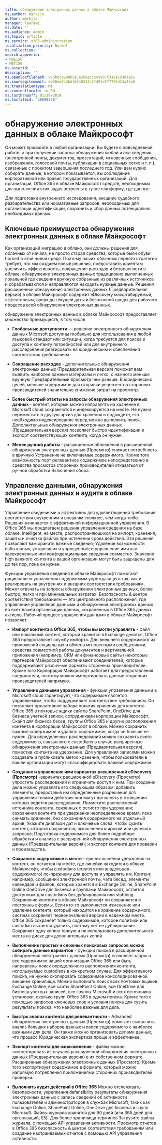 ```yaml
---
title: обнаружение электронных данных в облаке Майкрософт
ms.author: markjjo
author: markjjo
manager: laurawi
ms.date: ''
ms.audience: Admin
ms.topic: article
ms.service: o365-administration
localization_priority: Normal
ms.collection: ''
search.appverid:
- MOE150
- MET150
ms.assetid: ''
description: ''
ms.openlocfilehash: 975b8ca988b5e5a268ecc5c9907f319a5038aa62
ms.sourcegitcommit: ee28ee2b2bdfd049333c2f495d7f7780d13af4a6
ms.translationtype: MT
ms.contentlocale: ru-RU
ms.lasthandoff: 01/29/2019
ms.locfileid: "29608226"
---
```

# <a name="ediscovery-in-the-microsoft-cloud"></a>обнаружение электронных данных в облаке Майкрософт

Он может произойти в любой организации. Вы будете о повседневной работе, а при получении запроса обнаружения *любой и все* сведения (электронной почты, документов, презентаций, мгновенные сообщения, изображения, голосовой почты, публикации в социальных сетях и т. п.), связанные с проектом завершения последнего год. Или вам нужно собирать данные, в котором показывается, вы соблюдение корпоративной или правил государственных организаций. Для организаций, Office 365 в облаке Майкрософт средств, необходимых для выполнения этих задач встроены в ту же платформу, где данные.

Для подготовки внутреннего исследования, внешние судебного разбирательства или нормативные запросов, необходимых для организации идентификации, сохранить и сбор данных потенциально необходимых данных.


## <a name="key-benefits-of-ediscovery-in-the-microsoft-cloud"></a>Ключевые преимущества обнаружения электронных данных в облаке Майкрософт

Как организаций миграцию в облако, они должны решения для облачных от начала, не просто старая средства, которые были обуви horned в этой новой среде. Поэтому наших облачных первого стратегия требует, что мы создаем новые решения, предоставить клиентам увеличить эффективность, сокращение расходов и безопасности в облаке. обнаружение электронных данных традиционно выполненных локальной где сведения вручную собранные из различных источников и обрабатываются и направляются находить нужные данные. Решения расширенной обнаружения электронных данных (Предварительная версия) в облаке Майкрософт содержит eDiscovery масштабируемый, эффективным, вверх до текущей даты и безопасной среды для рабочего процесса всей обнаружения электронных данных.

обнаружение электронных данных в облаке Майкрософт предоставляет множество преимуществ, в том числе:

- **Глобальные доступности** — решение электронного обнаружения данных Microsoft доступны глобально для использования в любой языковой стандарт или ситуации, когда требуется для поиска и доступа к контенту потребностей или для внутреннего расследования реагировать на юридическим и обеспечения соответствия требованиям

- **Сокращение расходов** - дополнительные обнаружения электронных данных (Предварительная версия) поможет вам выявить наиболее важные материалы и легко, с намного меньше вручную Предварительный просмотр чем раньше. В юридических целей, меньше содержимое для отправки рецензентов сторонних производителей значительно снижение затрат на просмотр.

- **Более быстрый ответы на запросы обнаружения электронных данных** - контент, который можно направлять на хранение в Microsoft cloud сохраняются и индексируются на месте. Не нужно переместить в другую архив для хранения и подождите, его необходимо индексирование перед можно выполнить поиск. Дополнительные обнаружения электронных данных (Предварительная версия) позволяет быстро идентификации и экспорт соответствующих контента, когда он нужен.

- **Менее ручной работы** - расширенные обновлений в расширенной обнаружения электронных данных (Просмотр) снижает потребность в вручную Устранение не включаемые содержимого. Кроме того возможность порт релевантное содержимое непосредственно в средства просмотра сторонних производителей отказаться от ручной обработки Включение сбора.

## <a name="data-governance-ediscovery-and-audting-in-the-microsoft-cloud"></a>Управление данными, обнаружения электронных данных и аудита в облаке Майкрософт

Управление сведениями о эффективно для удовлетворения требований соответствия внутренним и внешним сложнее, чем когда-либо. Решения начинается с эффективной информационной управления. В Office 365 мы предлагаем решения управления сведения на базе облаке, intelligent, на месте, распространяющихся на импорт, хранения, защиты и очистка файлов при истечении срока действия. Эти решения позволяют вам хранить важные сведения; Удаление возможности избыточных, устаревших и упрощенный; и управление ими как засекреченные или конфиденциальные сведения совместно. Значение high важного контента в вашей организации могут быть защищены для до тех пор, пока он нужен.

Функции управления сведения в облаке Майкрософт помогают рационально управления содержимым упреждающего так, как и реагировать на внутренних и внешних соответствия требованиям. Может отвечать на запросы обнаружения электронных данных, более быстро, легко и при минимальных затратах. Безопасность & центре соответствия требованиям — это центрального расположения, где управление управления данными и обнаружения электронных данных во всех вашей организации данных, сохраненных в Office 365 данных активов. Рабочий процесс управления данными в облаке Майкрософт позволяет:

- **Импорт контента в Office 365, чтобы вы могли управлять** - файл или локальный контент, который хранится в Exchange делится, Office 365 предоставляет службу импорта. Для внешнего содержимого из приложений социальных и обмена мгновенными сообщениями, средства совместной работы документов и вертикальной приложения (например, CRM или финансовые сайты) некоторые партнеров Майкрософт обеспечивают соединителей, которые поддерживают различные форматы сторонних производителей. Кроме того Корпорация Майкрософт работает для предоставления соединители, поэтому можно импортировать данные сторонних производителей напрямую.

- **Управление данными управления** - функции управления данными в Microsoft cloud гарантирует, что содержимое является управляемым, чтобы поддерживает соответствие требованиям. Он позволяет проактивное набора политик хранения для контента Office 365 в почтовые ящики сайтов SharePoint, OneDrive для бизнеса учетной записи, сотрудниками корпорации Майкрософт, Скайп для бизнеса бесед, группы Office 365 и другие расположения контента в корпорации Майкрософт в облаке. Можно сохранить важные содержимое и удалять содержимое, когда он больше не нужен. Для определенных расследований можно сохранить всего содержимого, связанного с custodians в случае расширенные обнаружения электронных данных (Предварительная версия), поместив контента на удержание. Для управления записями можно создавать и публиковать меток хранения, чтобы пользователи в вашей организации могут классифицировать важное содержимое.
 
- **Создание и управление ими вариантах расширенной eDiscovery (Просмотр)** -вариантах расширенной eDiscovery (Просмотр) упростить расследований и ограничить доступ к ним. При создании дела можно управлять его следующим образом: добавить элементы, предоставив им определенные разрешения для управления типами действия они могут выполнять в отношении которых ведется расследование; Поместите расположений источника контента, связанных с регистр при удержании; сохранения контента при удержании неопределенное время, пока снимать хранение, без сохранения содержимого на отдельный архив; Укажите диапазон дат и ключевые слова, чтобы сузить контент, который сохраняется; выполнения широкий или целевого запросов; Подготовка содержимого для более подробные обработки и анализа с расширенной обнаружения электронных данных (Предварительная версия); и экспорт контента для проверки и производства.

- **Сохранить содержимое в месте** - при выполнении удержания на контент, он остается на месте, где линейки находится в облаке Майкрософт, чтобы custodians (creaters или владельцев-содержимого) по-прежнему для доступа и управлять им. Контент, например, сообщений электронной почты, чата бесед, элементы календаря и файлов, которые хранятся в Exchange Online, SharePoint Online OneDrive для бизнеса и группами Майкрософт, остается доступным для custodians без дублирования или stubbing. Сохранение контента в облаке Майкрософт он сохраняется в постоянные формы. Если кто-то выполняется изменение или удаление контента, который находится на хранение содержимого, система сохраняет первоначальной версии в надежном месте. Office 365 сохраняет только содержимое, которое политики или custodian пытается удалить, поэтому нет не дублирование. Сохраняет одну копию точную и не использовать дополнительного места на диске для дополнительных копий. 

- **Выполнение простых и сложных поисковых запросов можно собирать данные вариантов** - функции поиска в расширенной обнаружения электронных данных (Просмотр) позволяет запроса все содержимое вашей организации Office 365 или быть направлены поиск определенного расположения контента, используемые custodians в конкретном случае. Для эффективного поиска, не нужно скопировать содержимое консолидированной внешнее хранилище. Можно выполнить поиск всех почтовых ящиков Exchange Online, все сайты SharePoint Online, все OneDrive для бизнеса учетных записей, все группы Microsoft и всех источников установки, сколько групп Office 365 в одном поиска. Кроме того с помощью запросов ключевых слов и условия поиска для сузить результаты поиска, что наиболее важные для дела.

- **Быстро анализ контента для релевантности** - Advanced обнаружения электронных данных (Просмотр) помогает выполнить анализ больших наборов данных и поиск содержимого с наиболее важными для дела. Он также можно организовать делами данных, что процесс Юридическая экспертиза проще и эффективнее.

- **Экспорт контента для ознакомления** - файлы можно экспортировать из случаев расширенной обнаружения электронных данных (Предварительная версия) в их собственном формате. Расширенные обнаружения электронных данных (Просмотр) Кроме того экспортирует содержимое в формате, который можно напрямую потребления приложениями сторонних производителей проверки.
    
- **Выполнять аудит действий в Office 365** Можно отслеживать безопасности, укрепления defensibility результаты обнаружения электронных данных с запись сведений об активности пользователей и администраторов в службах Microsoft, таких как Exchange Online, SharePoint Online, OneDrive для бизнеса и групп Microsoft. Файлы журнала хранятся для 90 дней (или 365 дней для организаций, E5). Для более хранилища терминов Загрузите файлы журнала, с помощью API управления активности. Просмотр отчетов в Office 365 безопасность & центре соответствия требованиям или создание настраиваемых отчетов с помощью API управления активности.
